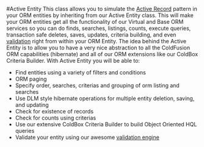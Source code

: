 #Active Entity
This class allows you to simulate the [Active Record](https://github.com/ColdBox/cbox-validation/wiki) pattern in your ORM entities by inheriting from our Active Entity class. This will make your ORM entities get all the functionality of our Virtual and Base ORM services so you can do finds, searches, listings, counts, execute queries, transaction safe deletes, saves, updates, criteria building, and even [validation](http://wiki.coldbox.org/wiki/Validation.cfm) right from within your ORM Entity. The idea behind the Active Entity is to allow you to have a very nice abstraction to all the ColdFusion ORM capabilities (hibernate) and all of our ORM extensions like our ColdBox Criteria Builder. With Active Entity you will be able to:

* Find entities using a variety of filters and conditions
* ORM paging
* Specify order, searches, criterias and grouping of orm listing and searches
* Use DLM style hibernate operations for multiple entity deletion, saving, and updating
* Check for existence of records
* Check for counts using criterias
* Use our extensive ColdBox Criteria Builder to build Object Oriented HQL queries
* Validate your entity using our awesome [validation engine](https://github.com/ColdBox/cbox-validation/wiki)

